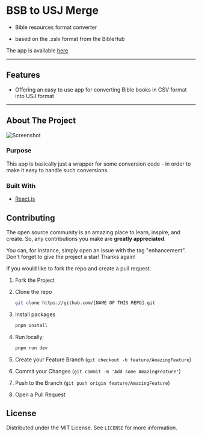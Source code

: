 # BSB to USJ Merge

- Bible resources format converter

- based on the .xslx format from the BibleHub

The app is available [here](https://bsb-usj-merge.netlify.app/)

---

## Features

- Offering an easy to use app for converting Bible books in CSV format into USJ format

---

<!-- ABOUT THE PROJECT -->
## About The Project

![Screenshot](./images/screenshot.png)

### Purpose

This app is basically just a wrapper for some conversion code - in order to make it easy to handle such conversions.

### Built With

- [React.js](https://reactjs.org/)

<!-- CONTRIBUTING -->
## Contributing

The open source community is an amazing place to learn, inspire, and create. So, any contributions you make are **greatly appreciated**.

You can, for instance, simply open an issue with the tag "enhancement".
Don't forget to give the project a star! Thanks again!

If you would like to fork the repo and create a pull request.

1. Fork the Project
2. Clone the repo

   ```sh
   git clone https://github.com/[NAME OF THIS REPO].git
   ```

3. Install packages

   ```sh
   pnpm install
   ```

4. Run locally:

   ```sh
   pnpm run dev
   ```

5. Create your Feature Branch (`git checkout -b feature/AmazingFeature`)
6. Commit your Changes (`git commit -m 'Add some AmazingFeature'`)
7. Push to the Branch (`git push origin feature/AmazingFeature`)
8. Open a Pull Request

<!-- LICENSE -->
## License

Distributed under the MIT License. See `LICENSE` for more information.
